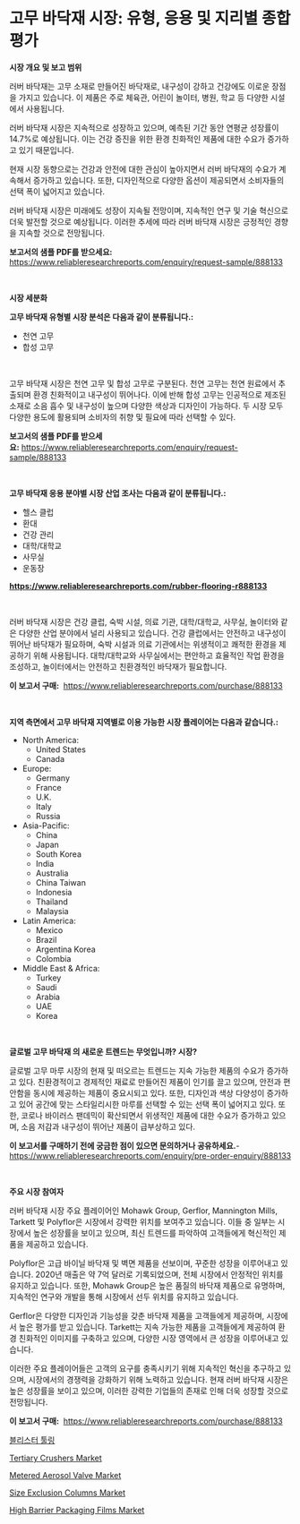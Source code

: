 <p><h1>고무 바닥재 시장: 유형, 응용 및 지리별 종합 평가</h1></p><p><strong>시장 개요 및 보고 범위</strong></p>
<p><p>러버 바닥재는 고무 소재로 만들어진 바닥재로, 내구성이 강하고 건강에도 이로운 장점을 가지고 있습니다. 이 제품은 주로 체육관, 어린이 놀이터, 병원, 학교 등 다양한 시설에서 사용됩니다. </p><p>러버 바닥재 시장은 지속적으로 성장하고 있으며, 예측된 기간 동안 연평균 성장률이 14.7%로 예상됩니다. 이는 건강 증진을 위한 환경 친화적인 제품에 대한 수요가 증가하고 있기 때문입니다. </p><p>현재 시장 동향으로는 건강과 안전에 대한 관심이 높아지면서 러버 바닥재의 수요가 계속해서 증가하고 있습니다. 또한, 디자인적으로 다양한 옵션이 제공되면서 소비자들의 선택 폭이 넓어지고 있습니다. </p><p>러버 바닥재 시장은 미래에도 성장이 지속될 전망이며, 지속적인 연구 및 기술 혁신으로 더욱 발전할 것으로 예상됩니다. 이러한 추세에 따라 러버 바닥재 시장은 긍정적인 경향을 지속할 것으로 전망됩니다.</p></p>
<p><strong>보고서의 샘플 PDF를 받으세요:</strong> <a href="https://www.reliableresearchreports.com/enquiry/request-sample/888133">https://www.reliableresearchreports.com/enquiry/request-sample/888133</a></p>
<p>&nbsp;</p>
<p><strong>시장 세분화</strong></p>
<p><strong>고무 바닥재 유형별 시장 분석은 다음과 같이 분류됩니다.:</strong></p>
<p><ul><li>천연 고무</li><li>합성 고무</li></ul></p>
<p>&nbsp;</p>
<p><p>고무 바닥재 시장은 천연 고무 및 합성 고무로 구분된다. 천연 고무는 천연 원료에서 추출되며 환경 친화적이고 내구성이 뛰어나다. 이에 반해 합성 고무는 인공적으로 제조된 소재로 소음 흡수 및 내구성이 높으며 다양한 색상과 디자인이 가능하다. 두 시장 모두 다양한 용도에 활용되며 소비자의 취향 및 필요에 따라 선택할 수 있다.</p></p>
<p><strong>보고서의 샘플 PDF를 받으세요:</strong>&nbsp;<a href="https://www.reliableresearchreports.com/enquiry/request-sample/888133">https://www.reliableresearchreports.com/enquiry/request-sample/888133</a></p>
<p>&nbsp;</p>
<p><strong> 고무 바닥재 응용 분야별 시장 산업 조사는 다음과 같이 분류됩니다.:</strong></p>
<p><ul><li>헬스 클럽</li><li>환대</li><li>건강 관리</li><li>대학/대학교</li><li>사무실</li><li>운동장</li></ul></p>
<p><strong><a href="https://www.reliableresearchreports.com/rubber-flooring-r888133">https://www.reliableresearchreports.com/rubber-flooring-r888133</a></strong></p>
<p>&nbsp;</p>
<p><p>러버 바닥재 시장은 건강 클럽, 숙박 시설, 의료 기관, 대학/대학교, 사무실, 놀이터와 같은 다양한 산업 분야에서 널리 사용되고 있습니다. 건강 클럽에서는 안전하고 내구성이 뛰어난 바닥재가 필요하며, 숙박 시설과 의료 기관에서는 위생적이고 쾌적한 환경을 제공하기 위해 사용됩니다. 대학/대학교와 사무실에서는 편안하고 효율적인 작업 환경을 조성하고, 놀이터에서는 안전하고 친환경적인 바닥재가 필요합니다.</p></p>
<p><strong>이 보고서 구매:</strong>&nbsp; <a href="https://www.reliableresearchreports.com/purchase/888133">https://www.reliableresearchreports.com/purchase/888133</a></p>
<p>&nbsp;</p>
<p><strong>지역 측면에서 고무 바닥재 지역별로 이용 가능한 시장 플레이어는 다음과 같습니다.:</strong></p>
<p><ul>
    <li>
        North America:
        <ul>
            <li>United States</li>
            <li>Canada</li>
        </ul>
    </li>
    <li>
        Europe:
        <ul>
            <li>Germany</li>
            <li>France</li>
            <li>U.K.</li>
            <li>Italy</li>
            <li>Russia</li>
        </ul>
    </li>
    <li>
        Asia-Pacific:
        <ul>
            <li>China</li>
            <li>Japan</li>
            <li>South Korea</li>
            <li>India</li>
            <li>Australia</li>
            <li>China Taiwan</li>
            <li>Indonesia</li>
            <li>Thailand</li>
            <li>Malaysia</li>
        </ul>
    </li>
    <li>
        Latin America:
        <ul>
            <li>Mexico</li>
            <li>Brazil</li>
            <li>Argentina Korea</li>
            <li>Colombia</li>
        </ul>
    </li>
    <li>
        Middle East & Africa:
        <ul>
            <li>Turkey</li>
            <li>Saudi</li>
            <li>Arabia</li>
            <li>UAE</li>
            <li>Korea</li>
        </ul>
    </li>
    </ul></p>
<p>&nbsp;</p>
<p><strong>글로벌 고무 바닥재 의 새로운 트렌드는 무엇입니까? 시장?</strong></p>
<p><p>글로벌 고무 마루 시장의 현재 및 떠오르는 트렌드는 지속 가능한 제품의 수요가 증가하고 있다. 친환경적이고 경제적인 재료로 만들어진 제품이 인기를 끌고 있으며, 안전과 편안함을 동시에 제공하는 제품이 중요시되고 있다. 또한, 디자인과 색상 다양성이 증가하고 있어 공간에 맞는 스타일리시한 마루를 선택할 수 있는 선택 폭이 넓어지고 있다. 또한, 코로나 바이러스 팬데믹이 확산되면서 위생적인 제품에 대한 수요가 증가하고 있으며, 소음 저감과 내구성이 뛰어난 제품이 급부상하고 있다.</p></p>
<p><strong>이 보고서를 구매하기 전에 궁금한 점이 있으면 문의하거나 공유하세요.</strong>- <a href="https://www.reliableresearchreports.com/enquiry/pre-order-enquiry/888133">https://www.reliableresearchreports.com/enquiry/pre-order-enquiry/888133</a></p>
<p>&nbsp;</p>
<p><strong>주요 시장 참여자</strong></p>
<p><p>러버 바닥재 시장 주요 플레이어인 Mohawk Group, Gerflor, Mannington Mills, Tarkett 및 Polyflor은 시장에서 강력한 위치를 보여주고 있습니다. 이들 중 일부는 시장에서 높은 성장률을 보이고 있으며, 최신 트렌드를 파악하여 고객들에게 혁신적인 제품을 제공하고 있습니다.</p><p>Polyflor은 고급 바이닐 바닥재 및 벽면 제품을 선보이며, 꾸준한 성장을 이루어내고 있습니다. 2020년 매출은 약 7억 달러로 기록되었으며, 전체 시장에서 안정적인 위치를 유지하고 있습니다. 또한, Mohawk Group은 높은 품질의 바닥재 제품으로 유명하며, 지속적인 연구와 개발을 통해 시장에서 선두 위치를 유지하고 있습니다.</p><p>Gerflor은 다양한 디자인과 기능성을 갖춘 바닥재 제품을 고객들에게 제공하며, 시장에서 높은 평가를 받고 있습니다. Tarkett는 지속 가능한 제품을 고객들에게 제공하여 환경 친화적인 이미지를 구축하고 있으며, 다양한 시장 영역에서 큰 성장을 이루어내고 있습니다.</p><p>이러한 주요 플레이어들은 고객의 요구를 충족시키기 위해 지속적인 혁신을 추구하고 있으며, 시장에서의 경쟁력을 강화하기 위해 노력하고 있습니다. 현재 러버 바닥재 시장은 높은 성장률을 보이고 있으며, 이러한 강력한 기업들의 존재로 인해 더욱 성장할 것으로 전망됩니다.</p></p>
<p><strong>이 보고서 구매:</strong>&nbsp;&nbsp;<a href="https://www.reliableresearchreports.com/purchase/888133">https://www.reliableresearchreports.com/purchase/888133</a></p>
<p><p><a href="https://github.com/hxzi07639916/Market-Research-Report-List-1/blob/main/281622027422.md">블리스터 툴링</a></p><p><a href="https://view.publitas.com/reportprime-1/tertiary-crushers-market-research-report-its-history-and-forecast-2024-to-2031/">Tertiary Crushers Market</a></p><p><a href="https://rainy-horn-d69.notion.site/Metered-Aerosol-Valve-Market-Size-Market-Outlook-and-Market-Forecast-2024-to-2031-3cd4abb8f4074fb9b6f44b83d5b8e9fe">Metered Aerosol Valve Market</a></p><p><a href="https://github.com/mabutironaldo/Market-Research-Report-List-4/blob/main/size-exclusion-columns-market.md">Size Exclusion Columns Market</a></p><p><a href="https://issuu.com/reportprime-2/docs/high-barrier-packaging-films-market_371b93bac33534">High Barrier Packaging Films Market</a></p></p>